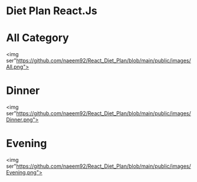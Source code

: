# Diet Plan React.Js

# All Category
<img ser"https://github.com/naeem92/React_Diet_Plan/blob/main/public/images/All.png">

# Dinner
<img ser"https://github.com/naeem92/React_Diet_Plan/blob/main/public/images/Dinner.png">

# Evening
<img ser"https://github.com/naeem92/React_Diet_Plan/blob/main/public/images/Evening.png">


